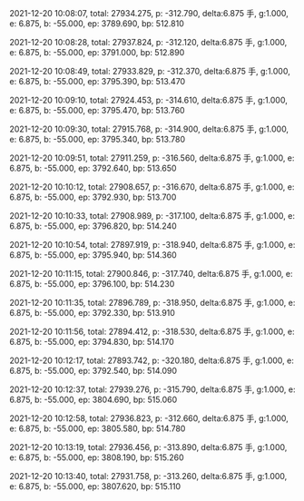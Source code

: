 2021-12-20 10:08:07, total: 27934.275, p: -312.790, delta:6.875 手, g:1.000, e: 6.875, b: -55.000, ep: 3789.690, bp: 512.810

2021-12-20 10:08:28, total: 27937.824, p: -312.120, delta:6.875 手, g:1.000, e: 6.875, b: -55.000, ep: 3791.000, bp: 512.890

2021-12-20 10:08:49, total: 27933.829, p: -312.370, delta:6.875 手, g:1.000, e: 6.875, b: -55.000, ep: 3795.390, bp: 513.470

2021-12-20 10:09:10, total: 27924.453, p: -314.610, delta:6.875 手, g:1.000, e: 6.875, b: -55.000, ep: 3795.470, bp: 513.760

2021-12-20 10:09:30, total: 27915.768, p: -314.900, delta:6.875 手, g:1.000, e: 6.875, b: -55.000, ep: 3795.340, bp: 513.780

2021-12-20 10:09:51, total: 27911.259, p: -316.560, delta:6.875 手, g:1.000, e: 6.875, b: -55.000, ep: 3792.640, bp: 513.650

2021-12-20 10:10:12, total: 27908.657, p: -316.670, delta:6.875 手, g:1.000, e: 6.875, b: -55.000, ep: 3792.930, bp: 513.700

2021-12-20 10:10:33, total: 27908.989, p: -317.100, delta:6.875 手, g:1.000, e: 6.875, b: -55.000, ep: 3796.820, bp: 514.240

2021-12-20 10:10:54, total: 27897.919, p: -318.940, delta:6.875 手, g:1.000, e: 6.875, b: -55.000, ep: 3795.940, bp: 514.360

2021-12-20 10:11:15, total: 27900.846, p: -317.740, delta:6.875 手, g:1.000, e: 6.875, b: -55.000, ep: 3796.100, bp: 514.230

2021-12-20 10:11:35, total: 27896.789, p: -318.950, delta:6.875 手, g:1.000, e: 6.875, b: -55.000, ep: 3792.330, bp: 513.910

2021-12-20 10:11:56, total: 27894.412, p: -318.530, delta:6.875 手, g:1.000, e: 6.875, b: -55.000, ep: 3794.830, bp: 514.170

2021-12-20 10:12:17, total: 27893.742, p: -320.180, delta:6.875 手, g:1.000, e: 6.875, b: -55.000, ep: 3792.540, bp: 514.090

2021-12-20 10:12:37, total: 27939.276, p: -315.790, delta:6.875 手, g:1.000, e: 6.875, b: -55.000, ep: 3804.690, bp: 515.060

2021-12-20 10:12:58, total: 27936.823, p: -312.660, delta:6.875 手, g:1.000, e: 6.875, b: -55.000, ep: 3805.580, bp: 514.780

2021-12-20 10:13:19, total: 27936.456, p: -313.890, delta:6.875 手, g:1.000, e: 6.875, b: -55.000, ep: 3808.190, bp: 515.260

2021-12-20 10:13:40, total: 27931.758, p: -313.260, delta:6.875 手, g:1.000, e: 6.875, b: -55.000, ep: 3807.620, bp: 515.110